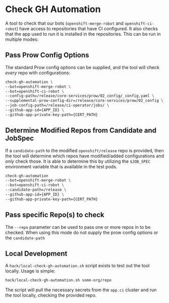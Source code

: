# Check GH Automation
A tool to check that our bots (`openshift-merge-robot` and `openshift-ci-robot`) have access to repositories that have CI configured.
It also checks that the app used to run it is installed in the repositories.
This can be run in multiple modes:

## Pass Prow Config Options
The standard Prow config options can be supplied, and the tool will check _every_ repo with configurations:
```bash
check-gh-automation \
--bot=openshift-merge-robot \
--bot=openshift-ci-robot \
--config-path=/release/core-services/prow/02_config/_config.yaml \
--supplemental-prow-config-dir=/release/core-services/prow/02_config \
--job-config-path=/release/ci-operator/jobs/ \
--github-app-id={APP_ID} \
--github-app-private-key-path={CERT_PATH}
```

## Determine Modified Repos from Candidate and JobSpec
If a `candidate-path` to the modified `openshift/release` repo is provided, then the tool will determine which repos have modified/added configurations and _only_ check those.
It is able to determine this by utilizing the `$JOB_SPEC` environment variable that is available in the test pods.
```bash
check-gh-automation
--bot=openshift-merge-robot \
--bot=openshift-ci-robot \
--candidate-path=/release \
--github-app-id={APP_ID} \
--github-app-private-key-path={CERT_PATH}
```

## Pass specific Repo(s) to check
The `--repo` parameter can be used to pass one or more repos in to be checked.
When using this mode do not supply the prow config options or the `candidate-path`

## Local Development
A `hack/local-check-gh-automation.sh` script exists to test out the tool locally. Usage is simple:
```bash
hack/local-check-gh-automation.sh some-org/repo
```
The script will pull the necessary secrets from the `app.ci` cluster and run the tool locally, checking the provided repo.
